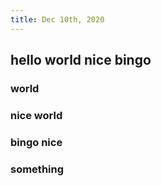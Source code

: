 ```yaml
---
title: Dec 10th, 2020
---
```


## hello world nice bingo
### world
### nice world
### bingo nice
### something
